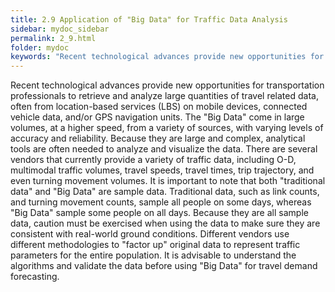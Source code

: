```yaml
---
title: 2.9 Application of "Big Data" for Traffic Data Analysis
sidebar: mydoc_sidebar
permalink: 2_9.html
folder: mydoc
keywords: "Recent technological advances provide new opportunities for transportation professionals to retrieve and analyze large quantities of travel related data, often from location-based services (LBS) on mobile devices and/or GPS-navigation units. The “Big Data” come in large volumes, at a higher speed, from a variety of sources, with varying levels of accuracy and reliability. Because they are large and complex, analytical tools are often needed to analyze and visualize the data. There are several vendors that currently provide a variety of traffic data, including origin-destination, multimodal traffic volumes, travel speeds, travel times, trip trajectory, and even turning movement volumes. It is important to note that both “traditional data” and “Big Data” are sample data. Traditional data, such as link counts, and turning movement counts, sample all people on some days, whereas “Big Data” sample some people on all days. Because they are all sample data, caution must be exercised when using the data to make sure they are consistent with the real-world ground conditions. Different vendors use different methodologies to “factor up” original data to represent traffic parameters for the entire population. It is advisable to understand the algorithms and validate the data before applying the “Big Data”for travel demand forecasting."
---
```


<style>
  div{text-align: justify;}
</style>

Recent technological advances provide new opportunities for transportation professionals to
retrieve and analyze large quantities of travel related data, often from location-based services (LBS)
on mobile devices, connected vehicle data, and/or GPS navigation units. The "Big Data" come in
large volumes, at a higher speed, from a variety of sources, with varying levels of accuracy and
reliability. Because they are large and complex, analytical tools are often needed to analyze and
visualize the data. There are several vendors that currently provide a variety of traffic data, including
O-D, multimodal traffic volumes, travel speeds, travel times, trip trajectory, and even turning
movement volumes. It is important to note that both "traditional data" and "Big Data" are sample
data. Traditional data, such as link counts, and turning movement counts, sample all people on
some days, whereas "Big Data" sample some people on all days. Because they are all sample data,
caution must be exercised when using the data to make sure they are consistent with real-world
ground conditions. Different vendors use different methodologies to "factor up" original data to
represent traffic parameters for the entire population. It is advisable to understand the algorithms
and validate the data before using "Big Data" for travel demand forecasting.